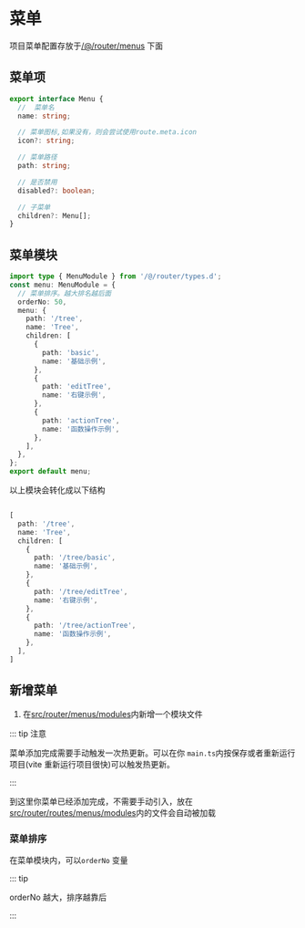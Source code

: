 # 菜单

项目菜单配置存放于[/@/router/menus](https://github.com/anncwb/vue-vben-admin/tree/main/src/router/menus) 下面

## 菜单项

```ts
export interface Menu {
  //  菜单名
  name: string;

  // 菜单图标,如果没有，则会尝试使用route.meta.icon
  icon?: string;

  // 菜单路径
  path: string;

  // 是否禁用
  disabled?: boolean;

  // 子菜单
  children?: Menu[];
}
```

## 菜单模块

```ts
import type { MenuModule } from '/@/router/types.d';
const menu: MenuModule = {
  // 菜单排序。越大排名越后面
  orderNo: 50,
  menu: {
    path: '/tree',
    name: 'Tree',
    children: [
      {
        path: 'basic',
        name: '基础示例',
      },
      {
        path: 'editTree',
        name: '右键示例',
      },
      {
        path: 'actionTree',
        name: '函数操作示例',
      },
    ],
  },
};
export default menu;
```

以上模块会转化成以下结构

```ts

[
  path: '/tree',
  name: 'Tree',
  children: [
    {
      path: '/tree/basic',
      name: '基础示例',
    },
    {
      path: '/tree/editTree',
      name: '右键示例',
    },
    {
      path: '/tree/actionTree',
      name: '函数操作示例',
    },
  ],
]

```

## 新增菜单

1. 在[src/router/menus/modules](https://github.com/anncwb/vue-vben-admin/tree/main/src/router/menus/modules)内新增一个模块文件

::: tip 注意

菜单添加完成需要手动触发一次热更新。可以在你 `main.ts`内按保存或者重新运行项目(vite 重新运行项目很快)可以触发热更新。

:::

到这里你菜单已经添加完成，不需要手动引入，放在[src/router/routes/menus/modules](https://github.com/anncwb/vue-vben-admin/tree/main/src/router/menus/modules)内的文件会自动被加载

### 菜单排序

在菜单模块内，可以`orderNo` 变量

::: tip

orderNo 越大，排序越靠后

:::

